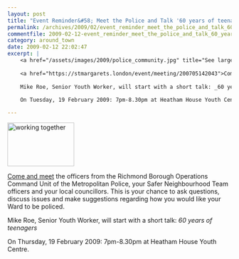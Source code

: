 ```yaml
---
layout: post
title: "Event Reminder&#58; Meet the Police and Talk '60 years of teenagers'"
permalink: /archives/2009/02/event_reminder_meet_the_police_and_talk_60_years_o.html
commentfile: 2009-02-12-event_reminder_meet_the_police_and_talk_60_years_o
category: around_town
date: 2009-02-12 22:02:47
excerpt: |
    <a href="/assets/images/2009/police_community.jpg" title="See larger version of - working together"><img src="/assets/images/2009/police_community_thumb.jpg" width="150" height="98" alt="working together" class="photo right" /></a>
    
    <a href="https://stmargarets.london/event/meeting/200705142043">Come and meet</a> the officers from the Richmond Borough Operations Command Unit of the Metropolitan Police, your Safer Neighbourhood Team officers and your local councillors. This is your chance to ask questions, discuss issues and make suggestions regarding how you would like your Ward to be policed.
    
    Mike Roe, Senior Youth Worker, will start with a short talk: _60 years of teenagers_
    
    On Tuesday, 19 February 2009: 7pm-8.30pm at Heatham House Youth Centre.

---
```


<a href="/assets/images/2009/police_community.jpg" title="See larger version of - working together"><img src="/assets/images/2009/police_community_thumb.jpg" width="150" height="98" alt="working together" class="photo right" /></a>

[Come and meet](https://stmargarets.london/event/meeting/200705142043) the officers from the Richmond Borough Operations Command Unit of the Metropolitan Police, your Safer Neighbourhood Team officers and your local councillors. This is your chance to ask questions, discuss issues and make suggestions regarding how you would like your Ward to be policed.

Mike Roe, Senior Youth Worker, will start with a short talk: *60 years of teenagers*

On Thursday, 19 February 2009: 7pm-8.30pm at Heatham House Youth Centre.
